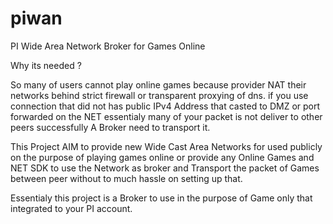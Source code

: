 # piwan
PI Wide Area Network Broker for Games Online

Why its needed ?

So many of users cannot play online games because provider NAT their networks behind strict firewall or transparent proxying of dns.
if you use connection that did not has public IPv4 Address that casted to DMZ or port forwarded on the NET essentialy many of your packet is not deliver to other peers successfully A Broker need to transport it.

This Project AIM to provide new Wide Cast Area Networks for used publicly on the purpose of playing games online or provide any Online Games and NET SDK to use the Network as broker and Transport the packet of Games between peer without to much hassle on setting up that.

Essentialy this project is a Broker to use in the purpose of Game only that integrated to your PI account.
